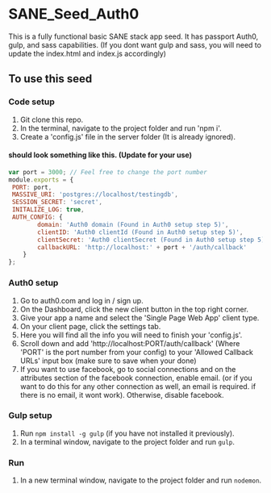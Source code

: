 # SANE_Seed_Auth0
This is a fully functional basic SANE stack app seed. It has passport Auth0, gulp, and sass capabilities. (If you dont want gulp and sass, you will need to update the index.html and index.js accordingly)

## To use this seed

### Code setup
1. Git clone this repo.
2. In the terminal, navigate to the project folder and run 'npm i'.
3. Create a 'config.js' file in the server folder (It is already ignored).

#### should look something like this. (Update for your use)
```javascript
var port = 3000; // Feel free to change the port number
module.exports = {
 PORT: port,
 MASSIVE_URI: 'postgres://localhost/testingdb',
 SESSION_SECRET: 'secret',
 INITALIZE_LOG: true,
 AUTH_CONFIG: {
		domain: 'Auth0 domain (Found in Auth0 setup step 5)',
		clientID: 'Auth0 clientId (Found in Auth0 setup step 5)',
		clientSecret: 'Auth0 clientSecret (Found in Auth0 setup step 5)',
		callbackURL: 'http://localhost:' + port + '/auth/callback'
	}
};
```

### Auth0 setup
1. Go to auth0.com and log in / sign up.
2. On the Dashboard, click the new client button in the top right corner.
3. Give your app a name and select the 'Single Page Web App' client type.
4. On your client page, click the settings tab.
5. Here you will find all the info you will need to finish your 'config.js'.
6. Scroll down and add 'http://localhost:PORT/auth/callback' (Where 'PORT' is the  port number from your config) to your 'Allowed Callback URLs' input box (make sure to save when your done)
7. If you want to use facebook, go to social connections and on the attributes section of the facebook connection, enable email. (or if you want to do this for any other connection as well, an email is required. if there is no email, it wont work). Otherwise, disable facebook.

### Gulp setup
1. Run `npm install -g gulp` (if you have not installed it previously).
2. In a terminal window, navigate to the project folder and run `gulp`.

### Run
1. In a new terminal window, navigate to the project folder and run `nodemon`.
